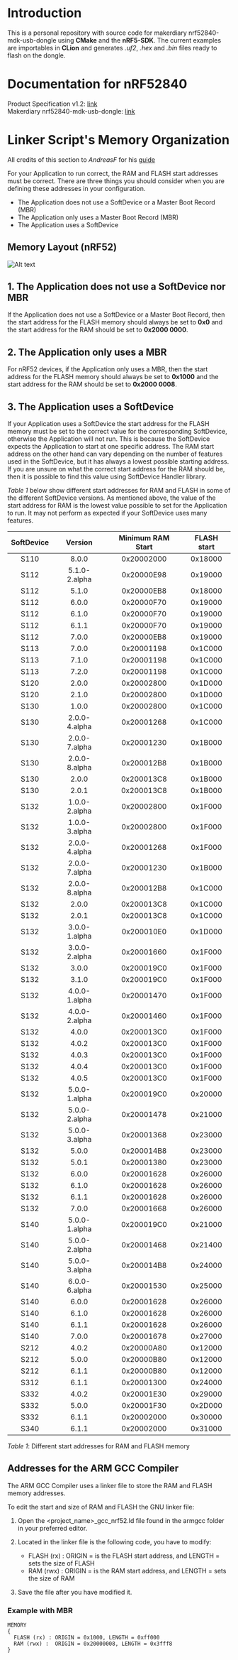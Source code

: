 # Introduction
This is a personal repository with source code for makerdiary nrf52840-mdk-usb-dongle using **CMake** and the **nRF5-SDK**. The current examples are importables in **CLion** and generates *.uf2*, *.hex* and *.bin* files ready to flash on the dongle.

# Documentation for **nRF52840**
Product Specification v1.2: [link](https://infocenter.nordicsemi.com/pdf/nRF52840_PS_v1.2.pdf)  
Makerdiary nrf52840-mdk-usb-dongle: [link](https://github.com/makerdiary/nrf52840-mdk-usb-dongle)

# Linker Script's Memory Organization

All credits of this section to *AndreasF* for his [guide](https://devzone.nordicsemi.com/nordic/short-range-guides/b/getting-started/posts/adjustment-of-ram-and-flash-memory)

For your Application to run correct, the RAM and FLASH start addresses must be correct. There are three things you should consider when you are defining these addresses in your configuration.

- The Application does not use a SoftDevice or a Master Boot Record (MBR)
- The Application only uses a Master Boot Record (MBR)
- The Application uses a SoftDevice

## Memory Layout (nRF52)
![Alt text](https://infocenter.nordicsemi.com/topic/sds_s140/SDS/s1xx/mbr_bootloader/images/master_boot_record_s132.svg?sanitize=true)

## 1. The Application does not use a SoftDevice nor MBR
If the Application does not use a SoftDevice or a Master Boot Record, then the start address for the FLASH memory should always be set to **0x0** and the start address for the RAM should be set to **0x2000 0000**.

## 2. The Application only uses a MBR
For nRF52 devices, if the Application only uses a MBR, then the start address for the FLASH memory should always be set to **0x1000** and the start address for the RAM should be set to **0x2000 0008**.

## 3. The Application uses a SoftDevice
If your Application uses a SoftDevice the start address for the FLASH memory must be set to the correct value for the corresponding SoftDevice, otherwise the Application will not run. This is because the SoftDevice expects the Application to start at one specific address. The RAM start address on the other hand can vary depending on the number of features used in the SoftDevice, but it has always a lowest possible starting address. If you are unsure on what the correct start address for the RAM should be, then it is possible to find this value using  SoftDevice Handler library.

*Table 1* below show different start addresses for RAM and FLASH in some of the different SoftDevice versions. As mentioned above, the value of the start address for RAM is the lowest value possible to set for the Application to run. It may not perform as expected if your SoftDevice uses many features.

|**SoftDevice**|**Version**|**Minimum RAM Start**|**FLASH start**|
|:---:|:---:|:---:|:---:|
|S110|8.0.0|0x20002000|0x18000|
|S112|5.1.0-2.alpha|0x20000E98|0x19000|
|S112|5.1.0|0x20000EB8|0x18000|
|S112|6.0.0|0x20000F70|0x19000|
|S112|6.1.0|0x20000F70|0x19000|
|S112|6.1.1|0x20000F70|0x19000|
|S112|7.0.0|0x20000EB8|0x19000|
|S113|7.0.0|0x20001198|0x1C000|
|S113|7.1.0|0x20001198|0x1C000|
|S113|7.2.0|0x20001198|0x1C000|
|S120|2.0.0|0x20002800|0x1D000|
|S120|2.1.0|0x20002800|0x1D000|
|S130|1.0.0|0x20002800|0x1C000|
|S130|2.0.0-4.alpha|0x20001268|0x1C000|
|S130|2.0.0-7.alpha|0x20001230|0x1B000|
|S130|2.0.0-8.alpha|0x200012B8|0x1B000|
|S130|2.0.0|0x200013C8|0x1B000|
|S130|2.0.1|0x200013C8|0x1B000|
|S132|1.0.0-2.alpha|0x20002800|0x1F000|
|S132|1.0.0-3.alpha|0x20002800|0x1F000|
|S132|2.0.0-4.alpha|0x20001268|0x1F000|
|S132|2.0.0-7.alpha|0x20001230|0x1B000|
|S132|2.0.0-8.alpha|0x200012B8|0x1C000|
|S132|2.0.0|0x200013C8|0x1C000|
|S132|2.0.1|0x200013C8|0x1C000|
|S132|3.0.0-1.alpha|0x200010E0|0x1D000|
|S132|3.0.0-2.alpha|0x20001660|0x1F000|
|S132|3.0.0|0x200019C0|0x1F000|
|S132|3.1.0|0x200019C0|0x1F000|
|S132|4.0.0-1.alpha|0x20001470|0x1F000|
|S132|4.0.0-2.alpha|0x20001460|0x1F000|
|S132|4.0.0|0x200013C0|0x1F000|
|S132|4.0.2|0x200013C0|0x1F000|
|S132|4.0.3|0x200013C0|0x1F000|
|S132|4.0.4|0x200013C0|0x1F000|
|S132|4.0.5|0x200013C0|0x1F000|
|S132|5.0.0-1.alpha|0x200019C0|0x20000|
|S132|5.0.0-2.alpha|0x20001478|0x21000|
|S132|5.0.0-3.alpha|0x20001368|0x23000|
|S132|5.0.0|0x200014B8|0x23000|
|S132|5.0.1|0x20001380|0x23000|
|S132|6.0.0|0x20001628|0x26000|
|S132|6.1.0|0x20001628|0x26000|
|S132|6.1.1|0x20001628|0x26000|
|S132|7.0.0|0x20001668|0x26000|
|S140|5.0.0-1.alpha|0x200019C0|0x21000|
|S140|5.0.0-2.alpha|0x20001468|0x21400|
|S140|5.0.0-3.alpha|0x200014B8|0x24000|
|S140|6.0.0-6.alpha|0x20001530|0x25000|
|S140|6.0.0|0x20001628|0x26000|
|S140|6.1.0|0x20001628|0x26000|
|S140|6.1.1|0x20001628|0x26000|
|S140|7.0.0|0x20001678|0x27000|
|S212|4.0.2|0x20000A80|0x12000|
|S212|5.0.0|0x20000B80|0x12000|
|S212|6.1.1|0x20000B80|0x12000|
|S312|6.1.1|0x20001300|0x24000|
|S332|4.0.2|0x20001E30|0x29000|
|S332|5.0.0|0x20001F30|0x2D000|
|S332|6.1.1|0x20002000|0x30000|
|S340|6.1.1|0x20002000|0x31000|

*Table 1*: Different start addresses for RAM and FLASH memory

## Addresses for the ARM GCC Compiler
The ARM GCC Compiler uses a linker file to store the RAM and FLASH memory addresses.

To edit the start and size of RAM and FLASH the GNU linker file:

1. Open the <project_name>_gcc_nrf52.ld file found in the armgcc folder in your preferred editor.

2. Located in the linker file is the following code, you have to modify:
   - FLASH (rx) : ORIGIN = is the FLASH start address, and LENGTH = sets the size of FLASH
   - RAM (rwx) :  ORIGIN = is the RAM start address, and LENGTH = sets the size of RAM

3. Save the file after you have modified it.

### Example with MBR
```
MEMORY
{
  FLASH (rx) : ORIGIN = 0x1000, LENGTH = 0xff000
  RAM (rwx) :  ORIGIN = 0x20000008, LENGTH = 0x3fff8
}
```
